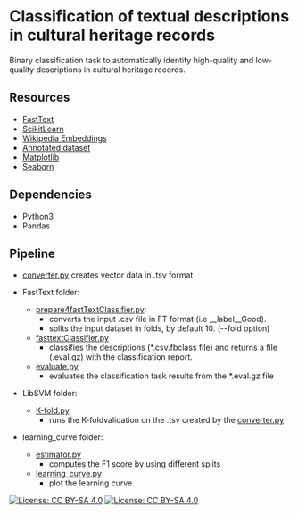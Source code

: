 # Classification of textual descriptions in cultural heritage records

Binary classification task to automatically identify high-quality and low-quality descriptions
in cultural heritage records.  

## Resources 

* [FastText](https://fasttext.cc/)
* [ScikitLearn](https://scikit-learn.org/stable/index.html)
* [Wikipedia Embeddings](https://fasttext.cc/docs/en/pretrained-vectors.html)
* [Annotated dataset](https://figshare.com/articles/dataset/Annotated_dataset_to_assess_the_accuracy_of_the_textual_description_of_cultural_heritage_records/13359104)
* [Matplotlib](https://matplotlib.org/)
* [Seaborn](https://seaborn.pydata.org/)
## Dependencies 

* Python3
* Pandas

## Pipeline

* [converter.py](https://github.com/matteoLorenzini/description_quality/blob/master/converter.py):creates vector data in .tsv format

* FastText folder:
	* [prepare4fastTextClassifier.py](https://github.com/matteoLorenzini/description_quality/blob/master/FastText/prepare4fastTextClassifier.py): 
		* converts the input .csv file in FT format (i.e __label__Good).
		* splits the input dataset in folds, by default 10. (--fold option)
	* [fasttextClassifier.py](https://github.com/matteoLorenzini/description_quality/blob/master/FastText/fasttextClassifier.py)
		* classifies the descriptions (*.csv.fbclass file) and returns a file (.eval.gz) with the classification report.
	* [evaluate.py](https://github.com/matteoLorenzini/description_quality/blob/master/FastText/evaluate.py)
		* evaluates the classification task results from the *.eval.gz file
* LibSVM folder:
	* [K-fold.py](https://github.com/matteoLorenzini/description_quality/blob/master/LibSVM/K-fold.py)
		* runs the K-foldvalidation on the .tsv created by the [converter.py](https://github.com/matteoLorenzini/description_quality/blob/master/converter.py)
* learning_curve folder:
	* [estimator.py](https://github.com/matteoLorenzini/description_quality/blob/master/learning_curve/estimator.py)
		* computes the F1 score by using different splits 
	* [learning_curve.py](https://github.com/matteoLorenzini/description_quality/blob/master/learning_curve/learning_curve.py)
		* plot the learning curve


[![License: CC BY-SA 4.0](https://licensebuttons.net/l/by-sa/4.0/80x15.png)](https://creativecommons.org/licenses/by-sa/4.0/) [![License: CC BY-SA 4.0](https://img.shields.io/badge/License-CC%20BY--SA%204.0-lightgrey.svg)](https://creativecommons.org/licenses/by-sa/4.0/)
